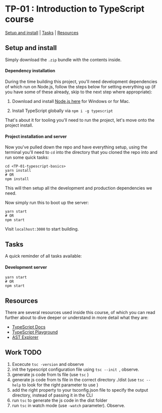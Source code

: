 # TP-01 : Introduction to TypeScript course
[Setup and install](#setup-and-install) | [Tasks](#tasks) | [Resources](#resources)

## Setup and install

Simply download the `.zip` bundle with the contents inside.

#### Dependency installation

During the time building this project, you'll need development dependencies of
which run on Node.js, follow the steps below for setting everything up (if you
have some of these already, skip to the next step where appropriate):

1. Download and install [Node.js here](https://nodejs.org/en/download/) for
   Windows or for Mac.

2. Install TypeScript globally via `npm i -g typescript`

That's about it for tooling you'll need to run the project, let's move onto the
project install.

#### Project installation and server

Now you've pulled down the repo and have everything setup, using the terminal
you'll need to `cd` into the directory that you cloned the repo into and run
some quick tasks:

```
cd <TP-01-typescript-basics>
yarn install
# OR
npm install
```

This will then setup all the development and production dependencies we need.

Now simply run this to boot up the server:

```
yarn start
# OR
npm start
```

Visit `localhost:3000` to start building.

## Tasks

A quick reminder of all tasks available:

#### Development server

```
yarn start
# OR
npm start
```

## Resources

There are several resources used inside this course, of which you can read
further about to dive deeper or understand in more detail what they are:

* [TypeScript Docs](https://www.typescriptlang.org)
* [TypeScript Playground](https://www.typescriptlang.org/play)
* [AST Explorer](https://astexplorer.net)


## Work TODO

1. Excecute `tsc -version` and observe 
2. init the typescript configuration file using `tsc --init `, observe. 
3. generate js code from ts file (use `tsc` )
4. generate js code from ts file in the correct directory ./dist (use `tsc --help` to look for the right parameter to use )
5. add the right property to your tsconfig.json file to specify the output directory, instead of passing it in the CLI 
6. run `tsc` to generate the js code in the dist folder
7. run `tsc` in watch mode (use `-watch` parameter). Observe. 
